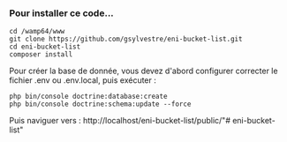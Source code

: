 ### Pour installer ce code...

```
cd /wamp64/www
git clone https://github.com/gsylvestre/eni-bucket-list.git 
cd eni-bucket-list
composer install
```

Pour créer la base de donnée, vous devez d'abord configurer correcter le fichier .env ou .env.local, puis exécuter :
```
php bin/console doctrine:database:create 
php bin/console doctrine:schema:update --force
```

Puis naviguer vers : http://localhost/eni-bucket-list/public/"# eni-bucket-list" 
